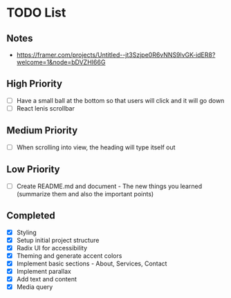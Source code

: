 # TODO List

## Notes

- https://framer.com/projects/Untitled--jt3Szjpe0R6vNNS9lvGK-idER8?welcome=1&node=bDVZHI66G

## High Priority

- [ ] Have a small ball at the bottom so that users will click and it will go down
- [ ] React lenis scrollbar

## Medium Priority

- [ ] When scrolling into view, the heading will type itself out

## Low Priority

- [ ] Create README.md and document - The new things you learned (summarize them and also the important points)

## Completed

- [x] Styling
- [x] Setup initial project structure
- [x] Radix UI for accessibility
- [x] Theming and generate accent colors
- [x] Implement basic sections - About, Services, Contact
- [x] Implement parallax
- [x] Add text and content
- [x] Media query
